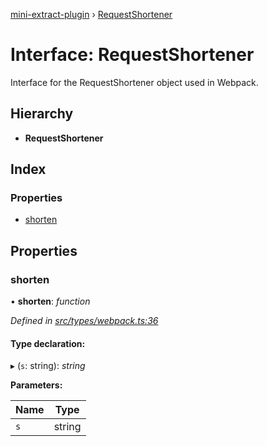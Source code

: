 [mini-extract-plugin](../README.md) › [RequestShortener](requestshortener.md)

# Interface: RequestShortener

Interface for the RequestShortener object used in Webpack.

## Hierarchy

* **RequestShortener**

## Index

### Properties

* [shorten](requestshortener.md#shorten)

## Properties

###  shorten

• **shorten**: *function*

*Defined in [src/types/webpack.ts:36](https://github.com/JuroOravec/mini-extract-plugin/blob/ee56c59/src/types/webpack.ts#L36)*

#### Type declaration:

▸ (`s`: string): *string*

**Parameters:**

Name | Type |
------ | ------ |
`s` | string |
